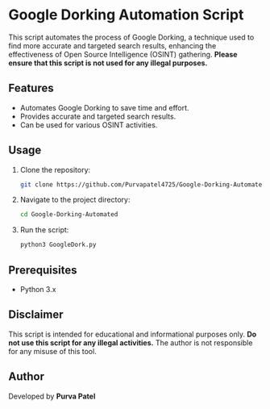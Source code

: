 # Google Dorking Automation Script

This script automates the process of Google Dorking, a technique used to find more accurate and targeted search results, enhancing the effectiveness of Open Source Intelligence (OSINT) gathering. **Please ensure that this script is not used for any illegal purposes.**

## Features

- Automates Google Dorking to save time and effort.
- Provides accurate and targeted search results.
- Can be used for various OSINT activities.

## Usage

1. Clone the repository:
    ```sh
    git clone https://github.com/Purvapatel4725/Google-Dorking-Automated
    ```

2. Navigate to the project directory:
    ```sh
    cd Google-Dorking-Automated
    ```

3. Run the script:
    ```sh
    python3 GoogleDork.py
    ```

## Prerequisites

- Python 3.x

## Disclaimer

This script is intended for educational and informational purposes only. **Do not use this script for any illegal activities.** The author is not responsible for any misuse of this tool.

## Author

Developed by **Purva Patel**


